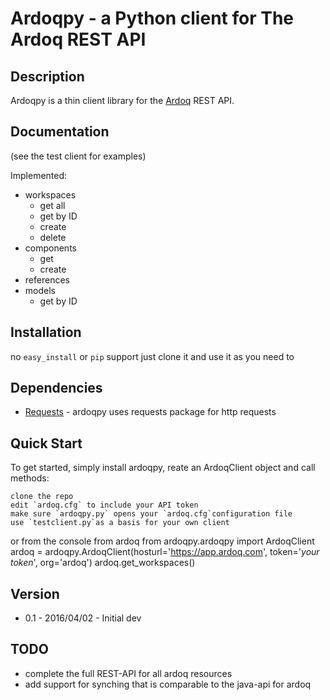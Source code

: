 # Ardoqpy - a Python client for The Ardoq REST API

## Description

Ardoqpy is a thin client library for the [Ardoq](https://ardoq.com) REST API.

## Documentation
(see the test client for examples)

Implemented:
- workspaces
    - get all
    - get by ID
    - create
    - delete
- components
    - get
    - create
- references
- models
    - get by ID


## Installation

no `easy_install` or `pip` support
just clone it and use it as you need to

## Dependencies

- [Requests](https://github.com/kennethreitz/requests) - ardoqpy uses requests package for http requests


## Quick Start
To get started, simply install ardoqpy, reate an ArdoqClient object and call methods:

    clone the repo
    edit `ardoq.cfg` to include your API token
    make sure `ardoqpy.py` opens your `ardoq.cfg`configuration file
    use `testclient.py`as a basis for your own client

or from the console
    from ardoq
    from ardoqpy.ardoqpy import ArdoqClient
    ardoq = ardoqpy.ArdoqClient(hosturl='https://app.ardoq.com', token='_your token_', org='ardoq')
    ardoq.get_workspaces()

## Version

- 0.1 - 2016/04/02 - Initial dev

## TODO
- complete the full REST-API for all ardoq resources
- add support for synching that is comparable to the java-api for ardoq
